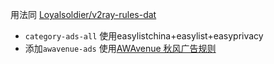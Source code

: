 用法同 [Loyalsoldier/v2ray-rules-dat](https://github.com/Loyalsoldier/v2ray-rules-dat)  
- `category-ads-all` 使用easylistchina+easylist+easyprivacy
- 添加`awavenue-ads` 使用[AWAvenue 秋风广告规则](https://github.com/TG-Twilight/AWAvenue-Ads-Rule) 

